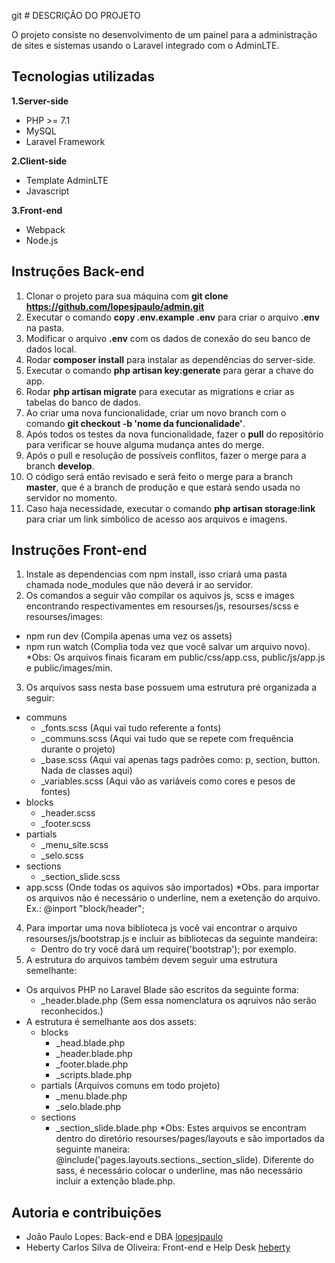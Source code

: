 git # DESCRIÇÃO DO PROJETO

O projeto consiste no desenvolvimento de um painel para a administração de sites e sistemas usando o Laravel integrado com o AdminLTE.

## Tecnologias utilizadas

**1.Server-side**

- PHP >= 7.1
- MySQL
- Laravel Framework

**2.Client-side**

- Template AdminLTE
- Javascript

**3.Front-end**

- Webpack
- Node.js

## Instruções Back-end

1. Clonar o projeto para sua máquina com **git clone https://github.com/lopesjpaulo/admin.git**
2. Executar o comando **copy .env.example .env** para criar o arquivo **.env** na pasta.
3. Modificar o arquivo **.env** com os dados de conexão do seu banco de dados local.
4. Rodar **composer install** para instalar as dependências do server-side.
5. Executar o comando **php artisan key:generate** para gerar a chave do app.
6. Rodar **php artisan migrate** para executar as migrations e criar as tabelas do banco de dados.
7. Ao criar uma nova funcionalidade, criar um novo branch com o comando **git checkout -b 'nome da funcionalidade'**. 
8. Após todos os testes da nova funcionalidade, fazer o **pull** do repositório para verificar se houve alguma mudança antes do merge.
9. Após o pull e resolução de possíveis conflitos, fazer o merge para a branch **develop**.
10. O código será então revisado e será feito o merge para a branch **master**, que é a branch de produção
e que estará sendo usada no servidor no momento.
11. Caso haja necessidade, executar o comando **php artisan storage:link** para criar um link
simbólico de acesso aos arquivos e imagens.

## Instruções Front-end

1. Instale as dependencias com npm install, isso criará uma pasta chamada node_modules que não deverá ir ao servidor.
2. Os comandos a seguir vão compilar os aquivos js, scss e images encontrando respectivamentes em resourses/js, resourses/scss e resourses/images:
 - npm run dev (Compila apenas uma vez os assets)
 - npm run watch (Complia toda vez que você salvar um arquivo novo).
 *Obs: Os arquivos finais ficaram em public/css/app.css, public/js/app.js e public/images/min.
3. Os arquivos sass nesta base possuem uma estrutura pré organizada a seguir:
 - communs
 	- _fonts.scss (Aqui vai tudo referente a fonts)
	- _communs.scss (Aqui vai tudo que se repete com frequência durante o projeto)
	- _base.scss (Aqui vai apenas tags padrões como: p, section, button. Nada de classes aqui)
	- _variables.scss (Aqui vão as variáveis como cores e pesos de fontes)
 - blocks
 	- _header.scss 
	- _footer.scss
 - partials
 	- _menu_site.scss
	- _selo.scss
 - sections
 	- _section_slide.scss
 - app.scss (Onde todas os aquivos são importados)
 *Obs. para importar os arquivos não é necessário o underline, nem a exetenção do arquivo. Ex.: @inport "block/header";
4. Para importar uma nova biblioteca js você vai encontrar o arquivo resourses/js/bootstrap.js e incluir as bibliotecas da seguinte mandeira:
	- Dentro do try você dará um require('bootstrap'); por exemplo.
5. A estrutura do arquivos também devem seguir uma estrutura semelhante:
- Os arquivos PHP no Laravel Blade são escritos da seguinte forma:
	- _header.blade.php (Sem essa nomenclatura os aqruivos não serão reconhecidos.)
- A estrutura é semelhante aos dos assets:
	- blocks
		- _head.blade.php
		- _header.blade.php
		- _footer.blade.php
		- _scripts.blade.php
	- partials (Arquivos comuns em todo projeto)
		- _menu.blade.php
		- _selo.blade.php
	- sections
		- _section_slide.blade.php
*Obs: Estes arquivos se encontram dentro do diretório resourses/pages/layouts e são importados da seguinte maneira: @include('pages.layouts.sections._section_slide). Diferente do sass, é necessário colocar o underline, mas não necessário incluir a extenção blade.php.

## Autoria e contribuições

- João Paulo Lopes: Back-end e DBA [lopesjpaulo](https://github.com/lopesjpaulo)
- Heberty Carlos Silva de Oliveira: Front-end e Help Desk [heberty](https://github.com/Heberty)
